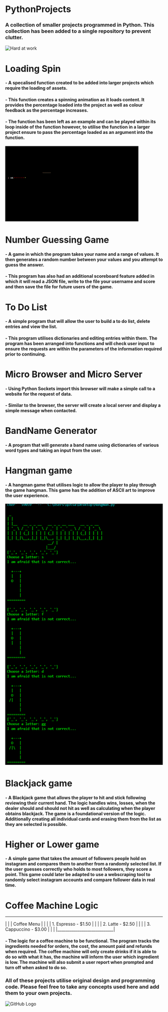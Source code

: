# PythonProjects
### A collection of smaller projects programmed in Python. This collection has been added to a single repository to prevent clutter.
![Hard at work](https://cdn.openart.ai/uploads/image_7TtIuidn_1677315807717_512.webp)

# Loading Spin
#### - A specalised function created to be added into larger projects which require the loading of assets. 
#### - This function creates a spinning animation as it loads content. It provides the percentage loaded into the project as well as colour feedback as the percentage increases.
#### - The function has been left as an example and can be played within its loop inside of the function however, to utilise the function in a larger project ensure to pass the percentage loaded as an argument into the function. 
![Spinning loader](https://github.com/PureJD/PythonProjects/blob/main/Loading%20spin.gif?raw=true)

# Number Guessing Game
#### - A game in which the program takes your name and a range of values. It then generates a random number between your values and you attempt to guess the answer.
#### - This program has also had an additional scoreboard feature added in which it will read a JSON file, write to the file your username and score and then save the file for future users of the game. 

# To Do List
#### - A simple program that will allow the user to build a to do list, delete entries and view the list.
#### - This program utilises dictionaries and editing entries within them. The program has been arranged into functions and will check user input to ensure the requests are within the parameters of the information required prior to continuing. 

# Micro Browser and Micro Server
#### - Using Python Sockets import this browser will make a simple call to a website for the request of data.
#### - Similar to the browser, the server will create a local server and display a simple message when contacted.

# BandName Generator
#### - A program that will generate a band name using dictionaries of various word types and taking an input from the user. 

# Hangman game
#### - A hangman game that utilises logic to allow the player to play through the game hangman. This game has the addition of ASCII art to improve the user experience. 
![Spinning loader](https://github.com/PureJD/PythonProjects/blob/main/hangman.png?raw=true)

# Blackjack game
#### - A Blackjack game that allows the player to hit and stick following reviewing their current hand. The logic handles wins, losses, when the dealer should and should not hit as well as calculating when the player obtains blackjack. The game is a foundational version of the logic. Additionally creating all individual cards and erasing them from the list as they are selected is possible.

# Higher or Lower game
#### - A simple game that takes the amount of followers people hold on instagram and compares them to another from a randomly selected list. If the user guesses correctly who holds to most followers, they score a point. This game could later be adapted to use a webscraping tool to randomly select instagram accounts and compare follower data in real time. 

# Coffee Machine Logic
______________________________
|                            |
|     Coffee Menu            |
|                            |
|   1. Espresso    - $1.50   |
|                            |
|   2. Latte       - $2.50   |
|                            |
|   3. Cappuccino  - $3.00   |
|                            |
|____________________________|
#### - The logic for a coffee machine to be functional. The program tracks the ingredients needed for orders, the cost, the amount paid and refunds when required. The coffee machine will only create drinks if it is able to do so with what it has, the machine will inform the user which ingredient is low. The machine will also submit a user report when prompted and turn off when asked to do so. 



### All of these projects utilise original design and programming code. Please feel free to take any concepts used here and add them to your own projects. 


![GitHub Logo](https://github.com/github.png)
